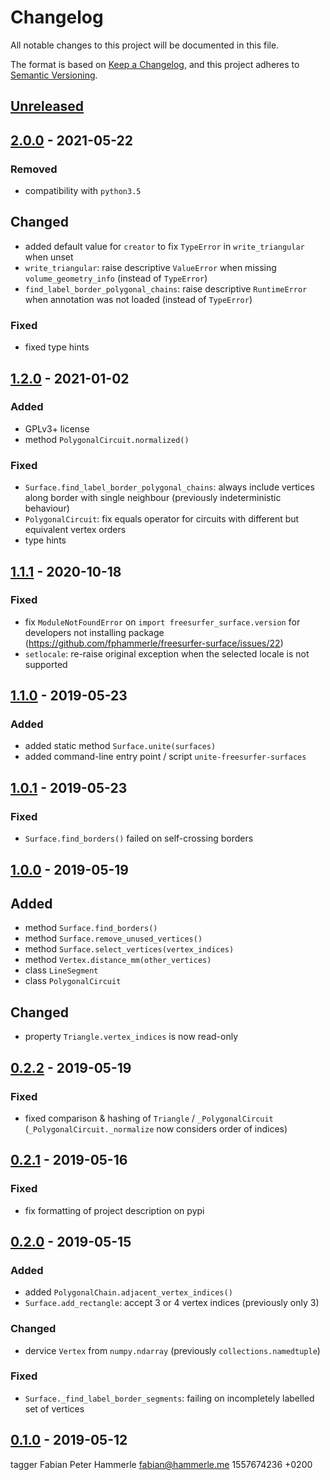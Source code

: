 # Changelog
All notable changes to this project will be documented in this file.

The format is based on [Keep a Changelog](https://keepachangelog.com/en/1.0.0/),
and this project adheres to [Semantic Versioning](https://semver.org/spec/v2.0.0.html).

## [Unreleased]

## [2.0.0] - 2021-05-22
### Removed
- compatibility with `python3.5`

## Changed
- added default value for `creator` to fix `TypeError` in `write_triangular` when unset
- `write_triangular`: raise descriptive `ValueError` when missing `volume_geometry_info`
  (instead of `TypeError`)
- `find_label_border_polygonal_chains`: raise descriptive `RuntimeError`
  when annotation was not loaded (instead of `TypeError`)

### Fixed
- fixed type hints

## [1.2.0] - 2021-01-02
### Added
- GPLv3+ license
- method `PolygonalCircuit.normalized()`

### Fixed
- `Surface.find_label_border_polygonal_chains`:
  always include vertices along border with single neighbour
  (previously indeterministic behaviour)
- `PolygonalCircuit`: fix equals operator for circuits
  with different but equivalent vertex orders
- type hints

## [1.1.1] - 2020-10-18
### Fixed
- fix `ModuleNotFoundError` on `import freesurfer_surface.version`
  for developers not installing package
  (https://github.com/fphammerle/freesurfer-surface/issues/22)
- `setlocale`: re-raise original exception
  when the selected locale is not supported

## [1.1.0] - 2019-05-23
### Added
* added static method `Surface.unite(surfaces)`
* added command-line entry point / script `unite-freesurfer-surfaces`

## [1.0.1] - 2019-05-23
### Fixed
- `Surface.find_borders()` failed on self-crossing borders

## [1.0.0] - 2019-05-19
## Added
- method `Surface.find_borders()`
- method `Surface.remove_unused_vertices()`
- method `Surface.select_vertices(vertex_indices)`
- method `Vertex.distance_mm(other_vertices)`
- class `LineSegment`
- class `PolygonalCircuit`

## Changed
* property `Triangle.vertex_indices` is now read-only

## [0.2.2] - 2019-05-19
### Fixed
- fixed comparison & hashing of `Triangle` / `_PolygonalCircuit`
  (`_PolygonalCircuit._normalize` now considers order of indices)

## [0.2.1] - 2019-05-16
### Fixed
- fix formatting of project description on pypi

## [0.2.0] - 2019-05-15
### Added
- added `PolygonalChain.adjacent_vertex_indices()`
- `Surface.add_rectangle`: accept 3 or 4 vertex indices (previously only 3)

### Changed
- dervice `Vertex` from `numpy.ndarray` (previously `collections.namedtuple`)

### Fixed
* `Surface._find_label_border_segments`: failing on incompletely labelled set of vertices

## [0.1.0] - 2019-05-12
tagger Fabian Peter Hammerle <fabian@hammerle.me> 1557674236 +0200

[Unreleased]: https://github.com/fphammerle/freesurfer-stats/compare/2.0.0...HEAD
[2.0.0]: https://github.com/fphammerle/freesurfer-stats/compare/1.2.0...2.0.0
[1.2.0]: https://github.com/fphammerle/freesurfer-stats/compare/1.1.1...1.2.0
[1.1.1]: https://github.com/fphammerle/freesurfer-stats/compare/1.1.0...1.1.1
[1.1.0]: https://github.com/fphammerle/freesurfer-stats/compare/1.0.1...1.1.0
[1.0.1]: https://github.com/fphammerle/freesurfer-stats/compare/1.0.0...1.0.1
[1.0.0]: https://github.com/fphammerle/freesurfer-stats/compare/0.2.2...1.0.0
[0.2.2]: https://github.com/fphammerle/freesurfer-stats/compare/0.2.1...0.2.2
[0.2.1]: https://github.com/fphammerle/freesurfer-stats/compare/0.2.0...0.2.1
[0.2.0]: https://github.com/fphammerle/freesurfer-stats/compare/0.1.0...0.2.0
[0.1.0]: https://github.com/fphammerle/freesurfer-stats/releases/tag/0.1.0
